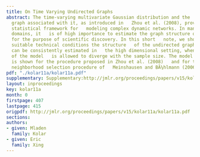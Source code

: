 ```yaml
---
title: On Time Varying Undirected Graphs
abstract: The time-varying multivariate Gaussian distribution and the   undirected
  graph associated with it, as introduced in   Zhou et al. (2008), provide a useful
  statistical framework for   modeling complex dynamic networks. In many application
  domains, it   is of high importance to estimate the graph structure of the model   consistently
  for the purpose of scientific discovery. In this short   note, we show that under
  suitable technical conditions the structure   of the undirected graphical model
  can be consistently estimated in   the high dimensional setting, when the dimensionality
  of the model   is allowed to diverge with the sample size. The model selection   consistency
  is shown for the procedure proposed in Zhou et al. (2008)   and for the modified
  neighborhood selection procedure of   Meinshausen and BÃ¼hlmann (2006). [pdf][supplementary]
pdf: "./kolar11a/kolar11a.pdf"
supplementary: Supplementary:http://jmlr.org/proceedings/papers/v15/kolar11a/kolar11aSupple.pdf
layout: inproceedings
key: kolar11a
month: 0
firstpage: 407
lastpage: 415
origpdf: http://jmlr.org/proceedings/papers/v15/kolar11a/kolar11a.pdf
sections: 
authors:
- given: Mladen
  family: Kolar
- given: Eric
  family: Xing
---
```

